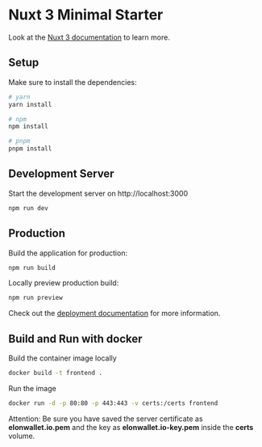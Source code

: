 # Nuxt 3 Minimal Starter

Look at the [Nuxt 3 documentation](https://nuxt.com/docs/getting-started/introduction) to learn more.

## Setup

Make sure to install the dependencies:

```bash
# yarn
yarn install

# npm
npm install

# pnpm
pnpm install
```

## Development Server

Start the development server on http://localhost:3000

```bash
npm run dev
```

## Production

Build the application for production:

```bash
npm run build
```

Locally preview production build:

```bash
npm run preview
```

Check out the [deployment documentation](https://nuxt.com/docs/getting-started/deployment) for more information.


## Build and Run with docker

Build the container image locally

```bash
docker build -t frontend .
```

Run the image

```bash
docker run -d -p 80:80 -p 443:443 -v certs:/certs frontend
```

Attention: Be sure you have saved the server certificate as __elonwallet.io.pem__ and the key as __elonwallet.io-key.pem__ inside the __certs__ volume.
